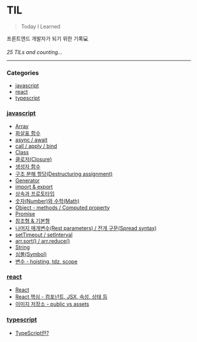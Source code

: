 # TIL
> Today I Learned

프론트엔드 개발자가 되기 위한 기록💻


_25 TILs and counting..._

---

### Categories

- [javascript](#javascript)
- [react](#react)
- [typescript](#typescript)

### [javascript](#javascript)
- [Array](javascript/array.md)
- [화살표 함수](javascript/arrow_function.md)
- [async / await](javascript/async_await.md)
- [call / apply / bind](javascript/call_apply_bind.md)
- [Class](javascript/class.md)
- [클로저(Closure)](javascript/closure.md)
- [생성자 함수](javascript/constructor_function.md)
- [구조 분해 할당(Destructuring assignment)](javascript/destructuring_assignment.md)
- [Generator](javascript/generator.md)
- [import & export](javascript/import_export.md)
- [상속과 프로토타입](javascript/inheritance_prototype.md)
- [숫자(Number)와 수학(Math)](javascript/number_math.md)
- [Object - methods / Computed property](javascript/object_methods_computed_property.md)
- [Promise](javascript/promise.md)
- [참조형 & 기본형](javascript/referenceType_primitiveType.md)
- [나머지 매개변수(Rest parameters) / 전개 구문(Spread syntax)](javascript/rest_parameters_spread_syntax.md)
- [setTimeout / setInterval](javascript/settimeout_stinterval.md)
- [arr.sort() / arr.reduce()](javascript/sort_reduce.md)
- [String](javascript/string.md)
- [심볼(Symbol)](javascript/symbol.md)
- [변수 - hoisting, tdz, scope](javascript/variable_hoisting_tdz_scope.md)

### [react](#react)
- [React](react/react.md)
- [React 핵심 - 컴포넌트, JSX, 속성, 상태 등](react/react_basic.md)
- [이미지 저장소 - public vs assets](react/public_vs_src_assets.md)

### [typescript](#typescript)
- [TypeScript란?](typescript/why_typescript.md)

[1]: https://simonwillison.net/2020/Apr/20/self-rewriting-readme/
[2]: https://github.com/jbranchaud/til

